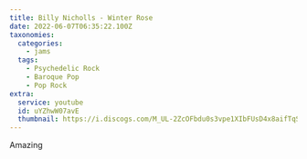 ```yaml
---
title: Billy Nicholls - Winter Rose
date: 2022-06-07T06:35:22.100Z
taxonomies:
  categories:
    - jams
  tags:
    - Psychedelic Rock
    - Baroque Pop
    - Pop Rock
extra:
  service: youtube
  id: uYZhwW07avE
  thumbnail: https://i.discogs.com/M_UL-2ZcOFbdu0s3vpe1XIbFUsD4x8aifTqSbrRmhWA/rs:fit/g:sm/q:90/h:500/w:500/czM6Ly9kaXNjb2dz/LWRhdGFiYXNlLWlt/YWdlcy9SLTQ4ODQx/ODUtMTM3ODQxNzIy/Mi0xNzY1LmpwZWc.jpeg
---
```


Amazing
